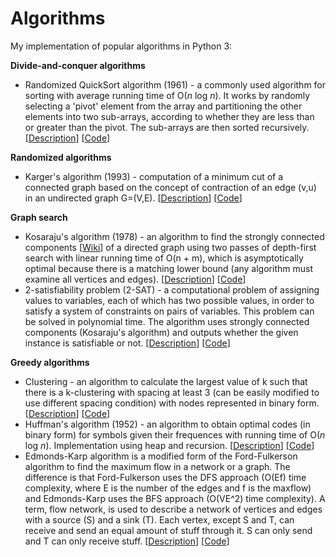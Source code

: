 # Algorithms

My implementation of popular algorithms in Python 3:


**Divide-and-conquer algorithms**

* Randomized QuickSort algorithm (1961) - a commonly used algorithm for sorting with average running time of O(*n* log *n*). It works by randomly selecting a 'pivot' element from the array and partitioning the other elements into two sub-arrays, according to whether they are less than or greater than the pivot. The sub-arrays are then sorted recursively. [[Description](https://en.wikipedia.org/wiki/Quicksort)] [[Code](./randomized_quick_sort.py)]


**Randomized algorithms**

* Karger's algorithm (1993) - computation of a minimum cut of a connected graph based on the concept of contraction of an edge (v,u) in an undirected graph G=(V,E). [[Description](https://en.wikipedia.org/wiki/Karger%27s_algorithm)] [[Code](./karger.py)]

**Graph search**

* Kosaraju's algorithm (1978) - an algorithm to find the strongly connected components [[Wiki](https://en.wikipedia.org/wiki/Strongly_connected_component)] of a directed graph using two passes of depth-first search with linear running time of O(n + m), which is asymptotically optimal because there is a matching lower bound (any algorithm must examine all vertices and edges). [[Description](https://en.wikipedia.org/wiki/Kosaraju's_algorithm)] [[Code](./kosaraju.py)]
* 2-satisfiability problem (2-SAT) - a computational problem of assigning values to variables, each of which has two possible values, in order to satisfy a system of constraints on pairs of variables. This problem can be solved in polynomial time. The algorithm uses strongly connected components (Kosaraju's algorithm) and outputs whether the given instance is satisfiable or not. [[Description](https://en.wikipedia.org/wiki/2-satisfiability)] [[Code](./2-sat.py)]

**Greedy algorithms**

* Clustering - an algorithm to calculate the largest value of k such that there is a k-clustering with spacing at least 3 (can be easily modified to use different spacing condition) with nodes represented in binary form. [[Description](https://en.wikipedia.org/wiki/Cluster_analysis)] [[Code](./clustering.py)]
* Huffman's algorithm (1952) - an algorithm to obtain optimal codes (in binary form) for symbols given their frequences with running time of O(*n* log *n*). Implementation using heap and recursion. [[Description](https://en.wikipedia.org/wiki/Huffman_coding)] [[Code](./huffman.py)]
* Edmonds-Karp algorithm is a modified form of the Ford-Fulkerson algorithm to find the maximum flow in a network or a graph. The difference is that Ford-Fulkerson uses the DFS approach (O(Ef) time complexity, where E is the number of the edges and f is the maxflow) and Edmonds-Karp uses the BFS approach (O(VE^2) time complexity). A term, flow network, is used to describe a network of vertices and edges with a source (S) and a sink (T). Each vertex, except S and T, can receive and send an equal amount of stuff through it. S can only send and T can only receive stuff. [[Description](https://brilliant.org/wiki/edmonds-karp-algorithm/)] [[Code](./edmonds_karp.py)]
